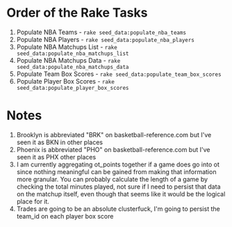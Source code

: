 # Order of the Rake Tasks
1. Populate NBA Teams - `rake seed_data:populate_nba_teams`
2. Populate NBA Players - `rake seed_data:populate_nba_players`
3. Populate NBA Matchups List - `rake seed_data:populate_nba_matchups_list`
4. Populate NBA Matchups Data - `rake seed_data:populate_nba_matchups_data`
5. Populate Team Box Scores - `rake seed_data:populate_team_box_scores`
6. Populate Player Box Scores - `rake seed_data:populate_player_box_scores`

# Notes
1. Brooklyn is abbreviated "BRK" on basketball-reference.com but I've seen it as BKN in other places
2. Phoenix is abbreviated "PHO" on basketball-reference.com but I've seen it as PHX other places
3. I am currently aggregating ot_points together if a game does go into ot since nothing meaningful can be gained from making that information more granular. You can probably calculate the length of a game by checking the total minutes played, not sure if I need to persist that data on the matchup itself, even though that seems like it would be the logical place for it.
4. Trades are going to be an absolute clusterfuck, I'm going to persist the team_id on each player box score
